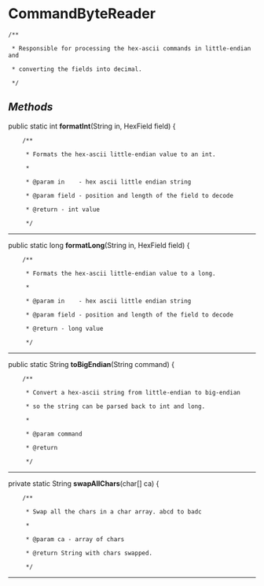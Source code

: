 # CommandByteReader

	/**

	 * Responsible for processing the hex-ascii commands in little-endian and

	 * converting the fields into decimal.

	 */
## _Methods_
public static int **formatInt**(String in, HexField field) {

	    /**

	     * Formats the hex-ascii little-endian value to an int.

	     *

	     * @param in    - hex ascii little endian string

	     * @param field - position and length of the field to decode

	     * @return - int value

	     */
---
public static long **formatLong**(String in, HexField field) {

	    /**

	     * Formats the hex-ascii little-endian value to a long.

	     *

	     * @param in    - hex ascii little endian string

	     * @param field - position and length of the field to decode

	     * @return - long value

	     */
---
public static String **toBigEndian**(String command) {

	    /**

	     * Convert a hex-ascii string from little-endian to big-endian

	     * so the string can be parsed back to int and long.

	     *

	     * @param command

	     * @return

	     */
---
private static String **swapAllChars**(char[] ca) {

	    /**

	     * Swap all the chars in a char array. abcd to badc

	     *

	     * @param ca - array of chars

	     * @return String with chars swapped.

	     */
---
